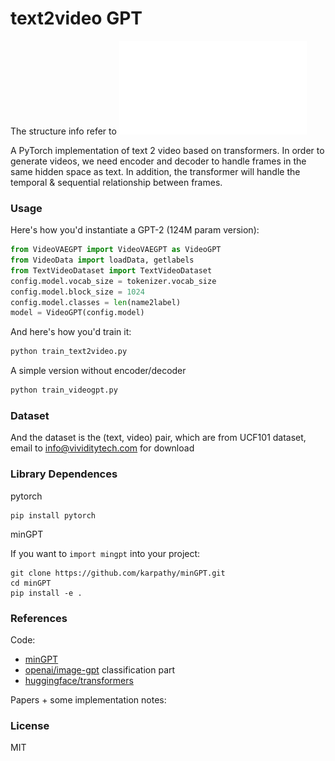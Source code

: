 
# text2video GPT

The structure info refer to
![text2video](text2video.pdf)

A PyTorch implementation of text 2 video based on transformers. In order to generate videos, we need encoder and decoder to handle frames in the same hidden space as text. In addition, the transformer will handle the temporal & sequential relationship between frames.


### Usage

Here's how you'd instantiate a GPT-2 (124M param version):

```python
from VideoVAEGPT import VideoVAEGPT as VideoGPT
from VideoData import loadData, getlabels
from TextVideoDataset import TextVideoDataset
config.model.vocab_size = tokenizer.vocab_size
config.model.block_size = 1024
config.model.classes = len(name2label)
model = VideoGPT(config.model)
```

And here's how you'd train it:

```python
python train_text2video.py
```

A simple version without encoder/decoder
```python
python train_videogpt.py
```

### Dataset
And the dataset is the (text, video) pair, which are from UCF101 dataset, email to info@vividitytech.com for download


### Library Dependences
pytorch
```
pip install pytorch
```
minGPT

If you want to `import mingpt` into your project:

```
git clone https://github.com/karpathy/minGPT.git
cd minGPT
pip install -e .
```


### References

Code:

- [minGPT](https://github.com/karpathy/minGPT.git)
- [openai/image-gpt](https://github.com/openai/image-gpt) classification part
- [huggingface/transformers](https://github.com/huggingface/transformers)

Papers + some implementation notes:

### License

MIT

